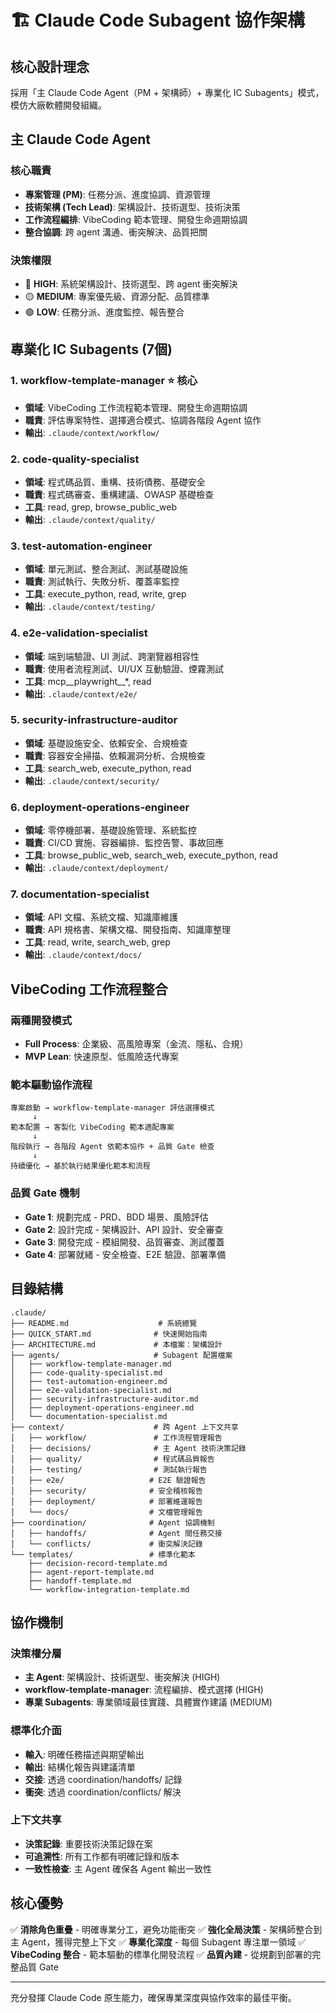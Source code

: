 # 🏗️ Claude Code Subagent 協作架構

## 核心設計理念

採用「主 Claude Code Agent（PM + 架構師）+ 專業化 IC Subagents」模式，模仿大廠軟體開發組織。

## 主 Claude Code Agent

### 核心職責
- **專案管理 (PM)**: 任務分派、進度協調、資源管理
- **技術架構 (Tech Lead)**: 架構設計、技術選型、技術決策
- **工作流程編排**: VibeCoding 範本管理、開發生命週期協調
- **整合協調**: 跨 agent 溝通、衝突解決、品質把關

### 決策權限
- 🔴 **HIGH**: 系統架構設計、技術選型、跨 agent 衝突解決
- 🟡 **MEDIUM**: 專案優先級、資源分配、品質標準
- 🟢 **LOW**: 任務分派、進度監控、報告整合

## 專業化 IC Subagents (7個)

### 1. **workflow-template-manager** ⭐ 核心
- **領域**: VibeCoding 工作流程範本管理、開發生命週期協調
- **職責**: 評估專案特性、選擇適合模式、協調各階段 Agent 協作
- **輸出**: `.claude/context/workflow/`

### 2. **code-quality-specialist**
- **領域**: 程式碼品質、重構、技術債務、基礎安全
- **職責**: 程式碼審查、重構建議、OWASP 基礎檢查
- **工具**: read, grep, browse_public_web
- **輸出**: `.claude/context/quality/`

### 3. **test-automation-engineer**
- **領域**: 單元測試、整合測試、測試基礎設施
- **職責**: 測試執行、失敗分析、覆蓋率監控
- **工具**: execute_python, read, write, grep
- **輸出**: `.claude/context/testing/`

### 4. **e2e-validation-specialist**
- **領域**: 端到端驗證、UI 測試、跨瀏覽器相容性
- **職責**: 使用者流程測試、UI/UX 互動驗證、煙霧測試
- **工具**: mcp__playwright__*, read
- **輸出**: `.claude/context/e2e/`

### 5. **security-infrastructure-auditor**
- **領域**: 基礎設施安全、依賴安全、合規檢查
- **職責**: 容器安全掃描、依賴漏洞分析、合規檢查
- **工具**: search_web, execute_python, read
- **輸出**: `.claude/context/security/`

### 6. **deployment-operations-engineer**
- **領域**: 零停機部署、基礎設施管理、系統監控
- **職責**: CI/CD 實施、容器編排、監控告警、事故回應
- **工具**: browse_public_web, search_web, execute_python, read
- **輸出**: `.claude/context/deployment/`

### 7. **documentation-specialist**
- **領域**: API 文檔、系統文檔、知識庫維護
- **職責**: API 規格書、架構文檔、開發指南、知識庫整理
- **工具**: read, write, search_web, grep
- **輸出**: `.claude/context/docs/`

## VibeCoding 工作流程整合

### 兩種開發模式
- **Full Process**: 企業級、高風險專案（金流、隱私、合規）
- **MVP Lean**: 快速原型、低風險迭代專案

### 範本驅動協作流程
```
專案啟動 → workflow-template-manager 評估選擇模式
     ↓
範本配置 → 客製化 VibeCoding 範本適配專案
     ↓
階段執行 → 各階段 Agent 依範本協作 + 品質 Gate 檢查
     ↓
持續優化 → 基於執行結果優化範本和流程
```

### 品質 Gate 機制
- **Gate 1**: 規劃完成 - PRD、BDD 場景、風險評估
- **Gate 2**: 設計完成 - 架構設計、API 設計、安全審查
- **Gate 3**: 開發完成 - 模組開發、品質審查、測試覆蓋
- **Gate 4**: 部署就緒 - 安全檢查、E2E 驗證、部署準備

## 目錄結構

```
.claude/
├── README.md                    # 系統總覽
├── QUICK_START.md              # 快速開始指南
├── ARCHITECTURE.md             # 本檔案：架構設計
├── agents/                     # Subagent 配置檔案
│   ├── workflow-template-manager.md
│   ├── code-quality-specialist.md
│   ├── test-automation-engineer.md
│   ├── e2e-validation-specialist.md
│   ├── security-infrastructure-auditor.md
│   ├── deployment-operations-engineer.md
│   └── documentation-specialist.md
├── context/                    # 跨 Agent 上下文共享
│   ├── workflow/               # 工作流程管理報告
│   ├── decisions/              # 主 Agent 技術決策記錄
│   ├── quality/                # 程式碼品質報告
│   ├── testing/                # 測試執行報告
│   ├── e2e/                   # E2E 驗證報告
│   ├── security/              # 安全稽核報告
│   ├── deployment/            # 部署維運報告
│   └── docs/                  # 文檔管理報告
├── coordination/              # Agent 協調機制
│   ├── handoffs/              # Agent 間任務交接
│   └── conflicts/             # 衝突解決記錄
└── templates/                 # 標準化範本
    ├── decision-record-template.md
    ├── agent-report-template.md
    ├── handoff-template.md
    └── workflow-integration-template.md
```

## 協作機制

### 決策權分層
- **主 Agent**: 架構設計、技術選型、衝突解決 (HIGH)
- **workflow-template-manager**: 流程編排、模式選擇 (HIGH)
- **專業 Subagents**: 專業領域最佳實踐、具體實作建議 (MEDIUM)

### 標準化介面
- **輸入**: 明確任務描述與期望輸出
- **輸出**: 結構化報告與建議清單
- **交接**: 透過 coordination/handoffs/ 記錄
- **衝突**: 透過 coordination/conflicts/ 解決

### 上下文共享
- **決策記錄**: 重要技術決策記錄在案
- **可追溯性**: 所有工作都有明確記錄和版本
- **一致性檢查**: 主 Agent 確保各 Agent 輸出一致性

## 核心優勢

✅ **消除角色重疊** - 明確專業分工，避免功能衝突
✅ **強化全局決策** - 架構師整合到主 Agent，獲得完整上下文
✅ **專業化深度** - 每個 Subagent 專注單一領域
✅ **VibeCoding 整合** - 範本驅動的標準化開發流程
✅ **品質內建** - 從規劃到部署的完整品質 Gate

---

充分發揮 Claude Code 原生能力，確保專業深度與協作效率的最佳平衡。